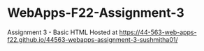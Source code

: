 # WebApps-F22-Assignment-3
Assignment 3 - Basic HTML
Hosted at  https://44-563-web-apps-f22.github.io/44563-webapps-assignment-3-sushmitha01/
